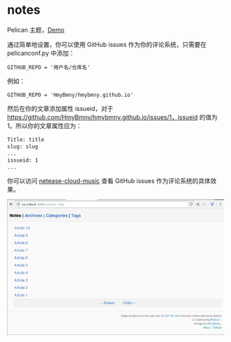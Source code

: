 # notes

Pelican 主题，[Demo](http://www.hmybmny.com/)

通过简单地设置，你可以使用 GitHub issues 作为你的评论系统，只需要在 pelicanconf.py 中添加：

```
GITHUB_REPO = '用户名/仓库名'
```

例如：

```
GITHUB_REPO = 'HmyBmny/hmybmny.github.io'
```

然后在你的文章添加属性 issueid，对于 https://github.com/HmyBmny/hmybmny.github.io/issues/1，issueid 的值为 1。所以你的文章属性应为：

```
Title: title
slug: slug
...
issueid: 1
...
```

你可以访问 [netease-cloud-music](http://www.hmybmny.com/posts/linux/2016/Jun/01/netease-cloud-music/) 查看 GitHub issues 作为评论系统的具体效果。

![screenshot](screenshot.png)

